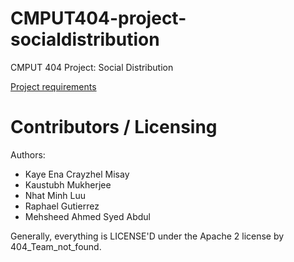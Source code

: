 CMPUT404-project-socialdistribution
===================================

CMPUT 404 Project: Social Distribution

[Project requirements](https://github.com/uofa-cmput404/project-socialdistribution/blob/master/project.org) 

Contributors / Licensing
========================

Authors:
    
* Kaye Ena Crayzhel Misay
* Kaustubh Mukherjee
* Nhat Minh Luu
* Raphael Gutierrez
* Mehsheed Ahmed Syed Abdul

Generally, everything is LICENSE'D under the Apache 2 license by 404_Team_not_found.

